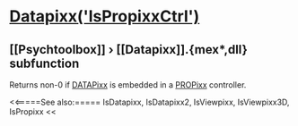 # [Datapixx('IsPropixxCtrl')](Datapixx-IsPropixxCtrl) 
## [[Psychtoolbox]] &#8250; [[Datapixx]].{mex*,dll} subfunction


Returns non-0 if [DATAPixx](DATAPixx) is embedded in a [PROPixx](PROPixx) controller.  
  


<<=====See also:=====
IsDatapixx, IsDatapixx2, IsViewpixx, IsViewpixx3D, IsPropixx
<<